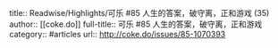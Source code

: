 title:: Readwise/Highlights/可乐 #85 人生的答案，破守离，正和游戏 (35)
author:: [[coke.do]]
full-title:: 可乐 \#85 人生的答案，破守离，正和游戏
category:: #articles
url:: http://coke.do/issues/85-1070393

